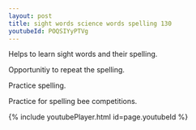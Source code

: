 ```yaml
---
layout: post
title: sight words science words spelling 130
youtubeId: POQSIYyPTVg
---
```

 
 
Helps to learn sight words and their spelling.

Opportunitiy to repeat the spelling. 

Practice spelling. 
 
Practice for spelling bee competitions. 
 
{% include youtubePlayer.html id=page.youtubeId %}
 
 
